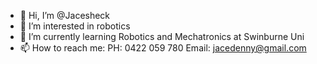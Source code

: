 - 👋 Hi, I’m @Jacesheck
- 👀 I’m interested in robotics
- 🌱 I’m currently learning Robotics and Mechatronics at Swinburne Uni
- 📫 How to reach me:
PH:    0422 059 780
Email: jacedenny@gmail.com
